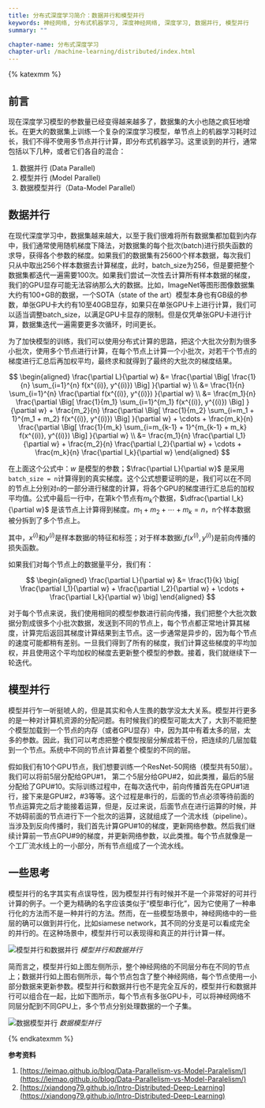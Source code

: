 ```yaml
---
title: 分布式深度学习简介：数据并行和模型并行
keywords: 神经网络, 分布式机器学习, 深度神经网络, 深度学习, 数据并行, 模型并行
summary: ""

chapter-name: 分布式深度学习
chapter-url: /machine-learning/distributed/index.html
---
```


{% katexmm %}

## 前言

现在深度学习模型的参数量已经变得越来越多了，数据集的大小也随之疯狂地增长。在更大的数据集上训练一个复杂的深度学习模型，单节点上的机器学习耗时过长，我们不得不使用多节点并行计算，即分布式机器学习。这里谈到的并行，通常包括以下几种，或者它们各自的混合：

1. 数据并行 (Data Parallel)
2. 模型并行 (Model Parallel)
3. 数据模型并行（Data-Model Parallel）

## 数据并行

在现代深度学习中，数据集越来越大，以至于我们很难将所有数据集都加载到内存中，我们通常使用随机梯度下降法，对数据集的每个批次(batch)进行损失函数的求导，获得各个参数的梯度。如果我们的数据集有25600个样本数据，每次我们只从中取出256个样本数据去计算梯度，此时，batch_size为256，但是要把整个数据集都迭代一遍需要100次。如果我们尝试一次性去计算所有样本数据的梯度，我们的GPU显存可能无法容纳那么大的数据。比如，ImageNet等图形图像数据集大约有100+GB的数据，一个SOTA（state of the art）模型本身也有GB级的参数，单张GPU卡大约有10至40GB显存，如果只在单张GPU卡上进行计算，我们可以适当调整batch_size，以满足GPU卡显存的限制。但是仅凭单张GPU卡进行计算，数据集迭代一遍需要更多次循环，时间更长。

为了加快模型的训练，我们可以使用分布式计算的思路，把这个大批次分割为很多小批次，使用多个节点进行计算，在每个节点上计算一个小批次，对若干个节点的梯度进行汇总后再加权平均，最终求和就得到了最终的大批次的梯度结果。

$$
\begin{aligned}
\frac{\partial L}{\partial w} 
&= \frac{\partial \Big[ \frac{1}{n} \sum_{i=1}^{n} f(x^{(i)}, y^{(i)}) \Big] }{\partial w} \\
&= \frac{1}{n} \sum_{i=1}^{n}  \frac{\partial f(x^{(i)}, y^{(i)}) }{\partial w} \\
&= \frac{m_1}{n} \frac{\partial \Big[ \frac{1}{m_1} \sum_{i=1}^{m_1} f(x^{(i)}, y^{(i)}) \Big] }{\partial w} + \frac{m_2}{n} \frac{\partial \Big[ \frac{1}{m_2} \sum_{i=m_1 + 1}^{m_1 + m_2} f(x^{(i)}, y^{(i)}) \Big] }{\partial w}  + \cdots + \frac{m_k}{n}  \frac{\partial \Big[ \frac{1}{m_k} \sum_{i=m_{k-1} + 1}^{m_{k-1} + m_k} f(x^{(i)}, y^{(i)}) \Big] }{\partial w} \\
&= \frac{m_1}{n} \frac{\partial l_1}{\partial w} + \frac{m_2}{n} \frac{\partial l_2}{\partial w} + \cdots + \frac{m_k}{n} \frac{\partial l_k}{\partial w}
\end{aligned}
$$

在上面这个公式中：$w$ 是模型的参数；$\frac{\partial L}{\partial w}$ 是采用`batch_size = n`计算得到的真实梯度。这个公式想要证明的是，我们可以在不同的节点上分别对`n`的一部分进行梯度的计算，将各个GPU的梯度进行汇总后的加权平均值。公式中最后一行中，在第k个节点有$m_k$个数据，$\dfrac{\partial l_k}{\partial w}$ 是该节点上计算得到梯度。$m_1+m_2+\cdots+m_k = n$，n个样本数据被分拆到了多个节点上。

其中，$x^{(i)}$和$y^{(i)}$是样本数据$i$的特征和标签；对于样本数据$i$,$f(x^{(i)}, y^{(i)})$是前向传播的损失函数。

如果我们对每个节点上的数据量平分，我们有：

$$
\begin{aligned}
\frac{\partial L}{\partial w} 
&= \frac{1}{k} \big[ \frac{\partial l_1}{\partial w} + \frac{\partial l_2}{\partial w} + \cdots + \frac{\partial l_k}{\partial w} \big]
\end{aligned}
$$

对于每个节点来说，我们使用相同的模型参数进行前向传播，我们把整个大批次数据分割成很多个小批次数据，发送到不同的节点上，每个节点都正常地计算其梯度，计算完后返回其梯度计算结果到主节点。这一步通常是异步的，因为每个节点的速度可能都稍有差别。一旦我们得到了所有的梯度，我们计算这些梯度的平均加权，并且使用这个平均加权的梯度去更新整个模型的参数。接着，我们就继续下一轮迭代。

## 模型并行

模型并行乍一听挺唬人的，但是其实和令人生畏的数学没太大关系。模型并行更多的是一种对计算机资源的分配问题。有时候我们的模型可能太大了，大到不能把整个模型加载到一个节点的内存（或者GPU显存）中，因为其中有着太多的层，太多的参数。因此，我们可以考虑把整个模型按层分解成若干份，把连续的几层加载到一个节点。系统中不同的节点计算着整个模型的不同的层。

假如我们有10个GPU节点，我们想要训练一个ResNet-50网络（模型共有50层）。我们可以将前5层分配给GPU#1， 第二个5层分给GPU#2，如此类推，最后的5层分配给了GPU#10。实际训练过程中，在每次迭代中，前向传播首先在GPU#1进行，接下来是GPU#2，#3等等。这个过程是串行的，后面的节点必须等待前面的节点运算完之后才能接着运算，但是，反过来说，后面节点在进行运算的时候，并不妨碍前面的节点进行下一个批次的运算，这就组成了一个流水线（pipeline）。当涉及到反向传播时，我们首先计算GPU#10的梯度，更新网络参数。然后我们继续计算前一节点GPU#9的梯度，并更新网络参数，以此类推。每个节点就像是一个工厂流水线上的一小部分，所有节点组成了一个流水线。

## 一些思考

模型并行的名字其实有点误导性，因为模型并行有时候并不是一个非常好的可并行计算的例子。一个更为精确的名字应该类似于“模型串行化”，因为它使用了一种串行化的方法而不是一种并行的方法。然而，在一些模型场景中，神经网络中的一些层的确可以做到并行化，比如siamese network，其不同的分支是可以看成完全的并行的。在这种场景中，模型并行可以表现得和真正的并行计算一样。

![模型并行和数据并行](http://aixingqiu-1258949597.cos.ap-beijing.myqcloud.com/2020-12-07-080830.png)
*模型并行和数据并行*

简而言之，模型并行如上图左侧所示，整个神经网络的不同层分布在不同的节点上；数据并行如上图右侧所示，每个节点包含了整个神经网络，每个节点使用一小部分数据来更新参数。模型并行和数据并行也不是完全互斥的，模型并行和数据并行可以组合在一起，比如下图所示，每个节点有多张GPU卡，可以将神经网络不同层分配到不同GPU上，多个节点分别处理数据的一个子集。

![数据模型并行](http://aixingqiu-1258949597.cos.ap-beijing.myqcloud.com/2020-12-07-080837.png)
*数据模型并行*

{% endkatexmm %}

**参考资料**

1. [https://leimao.github.io/blog/Data-Parallelism-vs-Model-Paralelism/](https://leimao.github.io/blog/Data-Parallelism-vs-Model-Paralelism/)
2. [https://xiandong79.github.io/Intro-Distributed-Deep-Learning](https://xiandong79.github.io/Intro-Distributed-Deep-Learning)